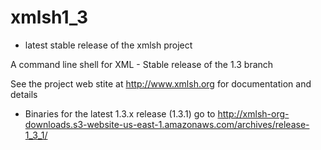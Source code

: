 # xmlsh1_3  
- latest stable release of the xmlsh project

A command line shell for XML - Stable release of the 1.3 branch

See the project web stite at http://www.xmlsh.org for documentation and details

* Binaries for the latest 1.3.x release (1.3.1) go to http://xmlsh-org-downloads.s3-website-us-east-1.amazonaws.com/archives/release-1_3_1/

